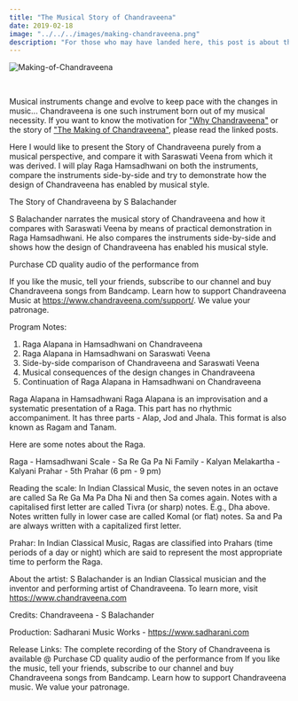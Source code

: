 ```yaml
---
title: "The Musical Story of Chandraveena"
date: 2019-02-18
image: "../../../images/making-chandraveena.png"
description: "For those who may have landed here, this post is about the practical demonostration of attributes of Chandraveena. Chandraveena is a modern string instrument, structurally based on the Saraswati Veena, but designed and built to reflect my musical identity and values. I play the Chandraveena according to the traditional principles of Indian Raga system and the philosophy of Maarga Sangeet. This instrument was designed by me, and the first prototype was built my instrument maker, the Late Mohan Lal Sharma from Kolkata."
---
```


![Making-of-Chandraveena](making-chandraveena.png)

<br>


Musical instruments change and evolve to keep pace with the changes in music... Chandraveena is one such instrument born out of my musical necessity. If you want to know the motivation for ["Why Chandraveena"](/blog/why-chandraveena) or the story of ["The Making of Chandraveena"](/blog/the-making-of-chandraveena), please read the linked posts.

Here I would like to present the Story of Chandraveena purely from a musical perspective, and compare it with Saraswati Veena from which it was derived. I will play Raga Hamsadhwani on both the instruments, compare the instruments side-by-side and try to demonstrate how the design of Chandraveena has enabled by musical style.

The Story of Chandraveena by S Balachander

S Balachander narrates the musical story of Chandraveena and how it compares with Saraswati Veena by means of practical demonstration in Raga Hamsadhwani. He also compares the instruments side-by-side and shows how the design of Chandraveena has enabled his musical style.

Purchase CD quality audio of the performance from 

If you like the music, tell your friends, subscribe to our channel and buy Chandraveena songs from Bandcamp. Learn how to support Chandraveena Music at https://www.chandraveena.com/support/. We value your patronage.

Program Notes:

1. Raga Alapana in Hamsadhwani on Chandraveena
2. Raga Alapana in Hamsadhwani on Saraswati Veena
3. Side-by-side comparison of Chandraveena and Saraswati Veena
4. Musical consequences of the design changes in Chandraveena
5. Continuation of Raga Alapana in Hamsadhwani on Chandraveena

Raga Alapana in Hamsadhwani
Raga Alapana is an improvisation and a systematic presentation of a Raga. This part has no rhythmic accompaniment. It has three parts - Alap, Jod and Jhala. This format is also known as Ragam and Tanam.

Here are some notes about the Raga.

Raga - Hamsadhwani
Scale -  Sa Re Ga Pa Ni
Family - Kalyan
Melakartha - Kalyani
Prahar - 5th Prahar (6 pm - 9 pm)

Reading the scale: In Indian Classical Music, the seven notes in an octave are called Sa Re Ga Ma Pa Dha Ni and then Sa comes again. Notes with a capitalised first letter are called Tivra (or sharp) notes. E.g., Dha above. Notes written fully in lower case are called Komal (or flat) notes. Sa and Pa are always written with a capitalized first letter.

Prahar: In Indian Classical Music, Ragas are classified into Prahars (time periods of a day or night) which are said to represent the most appropriate time to perform the Raga.

About the artist:
S Balachander is an Indian Classical musician and the inventor and performing artist of Chandraveena. To learn more, visit https://www.chandraveena.com

Credits:
Chandraveena - S Balachander

Production:
Sadharani Music Works - https://www.sadharani.com

Release Links:
The complete recording of the Story of Chandraveena is available @ 
Purchase CD quality audio of the performance from 
If you like the music, tell your friends, subscribe to our channel and buy Chandraveena songs from Bandcamp. Learn how to support Chandraveena music. We value your patronage.
